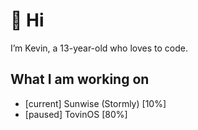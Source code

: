 # 👋 Hi

I’m Kevin, a 13-year-old who loves to code.

## What I am working on
- [current] Sunwise (Stormly) [10%]
- [paused] TovinOS [80%]

